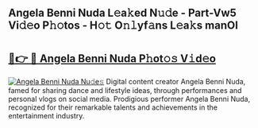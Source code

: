 ## Angela Benni Nuda L𝚎a𝚔ed N𝚞𝚍e - Part-Vw5 Vi𝚍𝚎o P𝚑𝚘tos - H𝚘𝚝 O𝚗𝚕yf𝚊ns L𝚎a𝚔s manOI

# <h2><a href="http://kfesuz.oniu.top/?m=Angela+Benni+Nuda">🔗👉 🔴 Angela Benni Nuda P𝚑ot𝚘𝚜 V𝚒d𝚎o</a></h2>

[![Angela Benni Nuda Nu𝚍e𝚜](https://i.imgur.com/0qMVB7G.gif)](http://kfesuz.oniu.top/?m=Angela+Benni+Nuda)
Digital content creator Angela Benni Nuda, famed for sharing dance and lifestyle ideas, through performances and personal vlogs on social media. Prodigious performer Angela Benni Nuda, recognized for their remarkable talents and achievements in the entertainment industry.  

